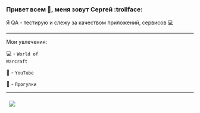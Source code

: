 
### Привет всем 👋, меня зовут Сергей  :trollface:

 Я  QA - тестирую и слежу за качеством приложений, сервисов :computer:

---

Мои увлечения:

:computer: - <code>World of Warcraft</code>

:notebook: - <code>YouTube</code>

:pray: - <code>Прогулки</code>

---
<a href="https://github.com/sergeyValue">
  <img align="center" style="margin:0.5rem" src="https://github-readme-stats.vercel.app/api/top-langs/?username=sergeyValue&hide=html,css,javascript,php&title_color=ffffff&text_color=c9cacc&icon_color=4AB197&bg_color=1A2B34" />
</a>

